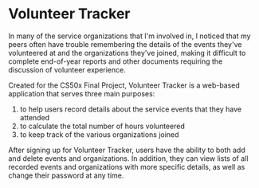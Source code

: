 # Volunteer Tracker
In many of the service organizations that I'm involved in, I noticed that my peers often have trouble remembering the details of the events they've volunteered at and the organizations they've joined, making it difficult to complete end-of-year reports and other documents requiring the discussion of volunteer experience.

Created for the CS50x Final Project, Volunteer Tracker is a web-based application that serves three main purposes:
1. to help users record details about the service events that they have attended
2. to calculate the total number of hours volunteered
3. to keep track of the various organizations joined

After signing up for Volunteer Tracker, users have the ability to both add and delete events and organizations. In addition, they can view lists of all recorded events and organizations with more specific details, as well as change their password at any time.